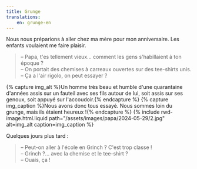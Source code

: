 ```yaml
---
title: Grunge
translations:
    en: grunge-en
---
```


Nous nous préparions à aller chez ma mère pour mon anniversaire. Les enfants voulaient me faire plaisir.

> – Papa, t'es tellement vieux... comment les gens s'habillaient à ton époque ?  
> – On portait des chemises à carreaux ouvertes sur des tee-shirts unis.  
> – Ça a l'air rigolo, on peut essayer ?

{% capture img_alt %}Un homme très beau et humble d'une quarantaine d'années assis sur un fauteil avec ses fils autour de lui, soit assis sur ses genoux, soit appuyé sur l'accoudoir.{% endcapture %} {% capture img_caption %}Nous avons donc tous essayé. Nous sommes loin du grunge, mais ils étaient heureux !{% endcapture %} {% include rwd-image.html.liquid
path="/assets/images/papa/2024-05-29/2.jpg"
alt=img_alt
caption=img_caption
%}

Quelques jours plus tard :

> – Peut-on aller à l'école en Grinch ? C'est trop classe !  
> – Grinch ?... avec la chemise et le tee-shirt ?  
> – Ouais, ça !


